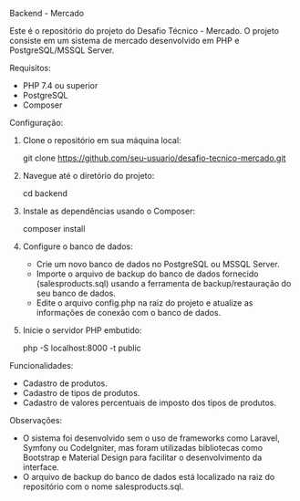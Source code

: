 Backend - Mercado

Este é o repositório do projeto do Desafio Técnico - Mercado. O projeto consiste em um sistema de mercado desenvolvido em PHP e PostgreSQL/MSSQL Server.

Requisitos:
- PHP 7.4 ou superior
- PostgreSQL
- Composer

Configuração:

1. Clone o repositório em sua máquina local:

   git clone https://github.com/seu-usuario/desafio-tecnico-mercado.git

2. Navegue até o diretório do projeto:

   cd backend

3. Instale as dependências usando o Composer:

   composer install

4. Configure o banco de dados:
    - Crie um novo banco de dados no PostgreSQL ou MSSQL Server.
    - Importe o arquivo de backup do banco de dados fornecido (salesproducts.sql) usando a ferramenta de backup/restauração do seu banco de dados.
    - Edite o arquivo config.php na raiz do projeto e atualize as informações de conexão com o banco de dados.

5. Inicie o servidor PHP embutido:

   php -S localhost:8000 -t public

Funcionalidades:
- Cadastro de produtos.
- Cadastro de tipos de produtos.
- Cadastro de valores percentuais de imposto dos tipos de produtos.

Observações:
- O sistema foi desenvolvido sem o uso de frameworks como Laravel, Symfony ou CodeIgniter, mas foram utilizadas bibliotecas como Bootstrap e Material Design para facilitar o desenvolvimento da interface.
- O arquivo de backup do banco de dados está localizado na raiz do repositório com o nome salesproducts.sql.
